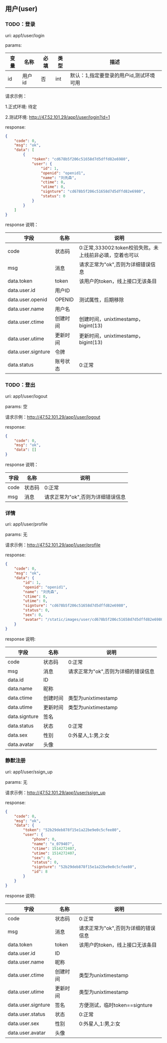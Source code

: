 ## 用户(user)

### TODO：登录

uri: app1/user/login

params:

|  变量 |  名称  | 必填 |  类型  |                       描述                       |
|-------|--------|------|--------|--------------------------------------------------|
| id    | 用户id | 否   | int    | 默认：1,指定要登录的用户id,测试环境可用          |

请求示例：

1.正式环境: 待定

2.测试环境:
http://47.52.101.29/app1/user/login?id=1

response:

```json
{
    "code": 0,
    "msg": "ok",
    "data": [
        {
        	"token": "cd678b5f206c51658d7d5dffd82e6980",
            "user": {
                "id": 1,
                "openid": "openid1",
                "name": "刘先森",
                "ctime": 0,
                "utime": 0,
                "signture": "cd678b5f206c51658d7d5dffd82e6980",
                "status": 0
            }
        }
    ]
}
```

response 说明：

|        字段        |   名称   |                           说明                          |
|--------------------|----------|---------------------------------------------------------|
| code               | 状态码   | 0:正常,333002:token校验失败。未上线前非必填，空着也可以 |
| msg                | 消息     | 请求正常为"ok",否则为详细错误信息                       |
| data.token         | token    | 该用户的token，线上接口无该条目                         |
| data.user.id       | 用户ID   |                                                         |
| data.user.openid   | OPENID   | 测试属性，后期移除                                      |
| data.user.name     | 用户名   |                                                         |
| data.user.ctime    | 创建时间 | 创建时间，unixtimestamp，bigint(13)                     |
| data.user.utime    | 更新时间 | 更新时间，unixtimestamp，bigint(13)                     |
| data.user.signture | 令牌     |                                                         |
| data.status        | 账号状态 | 0:正常                                                  |



### TODO：登出

uri: app1/user/logout

params: 空

请求示例：http://47.52.101.29/app1/user/logout

response:

```json
{
    "code": 0,
    "msg": "ok",
    "data": []
}
```

response 说明：

| 字段 |  名称  |                说明               |
|------|--------|-----------------------------------|
| code | 状态码 | 0:正常                            |
| msg  | 消息   | 请求正常为"ok",否则为详细错误信息 |

### 详情

uri: app1/user/profile

params: 无


请求示例：http://47.52.101.29/app1/user/profile

response:

```json
{
    "code": 0,
    "msg": "ok",
    "data": {
        "id": 1,
        "openid": "openid1",
        "name": "刘先森",
        "ctime": 0,
        "utime": 0,
        "signture": "cd678b5f206c51658d7d5dffd82e6980",
        "status": 0,
        "sex": 0,
        "avatar": "/static/images/user/cd678b5f206c51658d7d5dffd82e6980.png"
    }
}
```

response 说明:

|      字段     |   名称   |                 说明                |
|---------------|----------|-------------------------------------|
| code          | 状态码   | 0:正常                              |
| msg           | 消息     | 请求正常为"ok",否则为详细的错误信息 |
| data.id       | ID       |                                     |
| data.name     | 昵称     |                                     |
| data.ctime    | 创建时间 | 类型为unixtimestamp                 |
| data.utime    | 更新时间 | 类型为unixtimestamp                 |
| data.signture | 签名     |                                     |
| data.status   | 状态     | 0:正常                              |
| data.sex      | 性别     | 0:外星人,1:男,2:女                  |
| data.avatar   | 头像     |                                     |


### 静默注册

uri: app1/user/ssign_up

params: 无


请求示例：http://47.52.101.29/app1/user/ssign_up

response:

```json
{
    "code": 0,
    "msg": "ok",
    "data": {
        "token": "52b29deb878f15e1a22be9e0c5cfee80",
        "user": {
            "phone": 0,
            "name": "x_079407",
            "ctime": 1514272407,
            "utime": 1514272407,
            "sex": 0,
            "status": 0,
            "signture": "52b29deb878f15e1a22be9e0c5cfee80",
            "id": 8
        }
    }
}
```

response 说明:

|        字段        |   名称   |                 说明                |
|--------------------|----------|-------------------------------------|
| code               | 状态码   | 0:正常                              |
| msg                | 消息     | 请求正常为"ok",否则为详细的错误信息 |
| data.token         | token    | 该用户的token，线上接口无该条目     |
| data.user.id       | ID       |                                     |
| data.user.name     | 昵称     |                                     |
| data.user.ctime    | 创建时间 | 类型为unixtimestamp                 |
| data.user.utime    | 更新时间 | 类型为unixtimestamp                 |
| data.user.signture | 签名     | 方便测试，临时token==signture       |
| data.user.status   | 状态     | 0:正常                              |
| data.user.sex      | 性别     | 0:外星人,1:男,2:女                  |
| data.user.avatar   | 头像     |                                     |
